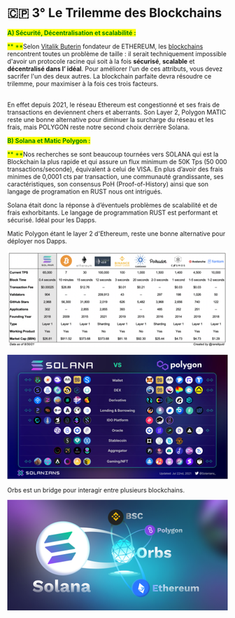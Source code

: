 # 🇨🇵 3° Le Trilemme des Blockchains

<mark style="color:green;">**A) Sécurité, Décentralisation et scalabilité :**</mark>

<mark style="color:green;">**     **</mark>Selon [Vitalik Buterin](https://fr.wikipedia.org/wiki/Vitalik\_Buterin) fondateur de ETHEREUM, les [blockchains](https://stakepool.fr/definition/blockchain) rencontrent toutes un problème de taille : il serait techniquement impossible d'avoir un protocole racine qui soit à la fois **sécurisé**, **scalable** et **décentralisé dans l’ idéal**. Pour améliorer l'un de ces attributs, vous devez sacrifer l'un des deux autres. La blockchain parfaite devra résoudre ce trilemme, pour maximiser à la fois ces trois facteurs.

\
En effet depuis 2021, le réseau Ethereum est congestionné et ses frais de transactions en deviennent chers et aberrants. Son Layer 2, Polygon MATIC reste une bonne alternative pour diminuer la surcharge du réseau et les frais, mais POLYGON reste notre second choix derrière Solana.



<mark style="color:green;">**B) Solana et Matic Polygon :**</mark>

<mark style="color:green;">**      **</mark>Nos recherches se sont beaucoup tournées vers SOLANA qui est la Blockchain la plus rapide et qui assure un flux minimum de 50K Tps (50 000 transactions/seconde), équivalent à celui de VISA. En plus d’avoir des frais minimes de 0,0001 cts par transaction, une communauté grandissante, ses caractéristiques, son consensus PoH (Proof-of-History) ainsi que son langage de programation en RUST nous ont intrigués.

Solana était donc la réponse à d’éventuels problèmes de scalabilité et de frais exhorbitants. Le langage de programmation RUST est performant et sécurisé. Idéal pour les Dapps.

Matic Polygon étant le layer 2 d'Ethereum, reste une bonne alternative pour déployer nos Dapps.

![](<.gitbook/assets/Solana comparatif.png>)

![](<.gitbook/assets/Solana VS Polygon.jpeg>)

Orbs est un bridge pour interagir entre plusieurs blockchains.&#x20;

![](.gitbook/assets/ORBS.jpg)
